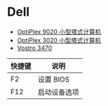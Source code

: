 # Dell

- [OptiPlex 9020 小型塔式计算机](https://dl.dell.com/topicspdf/optiplex-9020-desktop_owners-manual2_zh-cn.pdf)
- [OptiPlex 3020 小型塔式计算机](https://dl.dell.com/topicspdf/optiplex-3020-desktop_owners-manual_zh-cn.pdf)
- [Vostro 3470](https://dl.dell.com/topicspdf/vostro-3470-desktop_owners-manual4_zh-cn.pdf)

| 快捷键 | 说明         |
| ------ | ------------ |
| F2     | 设置 BIOS    |
| F12    | 启动设备选项 |

